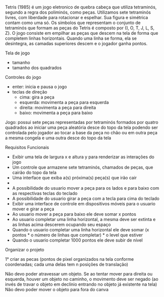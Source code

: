 
Tetris (1985) é um jogo eletronico de quebra cabeça que utiliza tetraminós, segundo a regra dos poliminós, como peças. Utilizamos sete tetraminós livres, com liberdade para rotacionar e espelhar. Sua figura e simétrica contam como uma só. Os símbolos que representam o conjunto de tetraminós que formam as peças do Tetris é composto por {I, O, T, J, L, S, Z}.
O jogo consiste em empilhar as peças que descem na tela de forma que completem linhas horizontais. Quando uma linha se forma, ela se desintegra, as camadas superiores descem e o jogador ganha pontos.

Tela de jogo
  - tamanho
  - tamanho dos quadrados

Controles do jogo
  - enter: inicia e pausa o jogo
  - teclas de direção
    - cima: gira a peça
    - esquerda: movimenta a peça para esquerda
    - direita: movimenta a peça para direita
    - baixo: movimenta a peça para baixo

Jogo:
  possui sete peças representadas por tetraminós formados por quatro quadrados
  ao iniciar uma peça aleatória desce do topo da tela podendo ser controlada pelo jogador
  ao tocar a base da peça no chão ou em outra peça a mesma congela e uma outra desce do topo da tela


Requisitos Funcionais
- Exibir uma tela de largura x e altura y para renderizar as interações do jogo
- Um controle que armazene sete tetraminós, chamados de peças, que cairão do topo da tela
- Uma interface que exiba a(s) próxima(s) peça(s) que irão cair
- 
- A possibilidade do usuario mover a peça para os lados e para baixo com as respectivas teclas do teclado
- A possibilidade do usuario girar a peça com a tecla para cima do teclado
- Exibir uma interface de controle em dispositivos móveis para o usuario mover e girar a peça
- Ao usuario mover a peça para baixo ele deve somar x pontos
- Ao usuario completar uma linha horizontal, a mesma deve ser extinta e as linhas acima descerem ocupando seu espaço
- Quando o usuario completar uma linha horizontal ele deve somar (x pontos * o número de linhas que completar) * o level que estiver
- Quando o usuario completar 1000 pontos ele deve subir de nível


Organizar o projeto

1° criar as pecas (pontos de pixel organizados na tela conforme coordenadas; cada uma delas tem n posições de translação)

Não devo poder atravessar um objeto. Se ao tentar mover para direita ou esquerda, houver um objeto no caminho, o movimento deve ser negado (ao invés de travar o objeto em declínio entrando no objeto já existente na tela)
Não devo poder mover o objeto para fora do canva